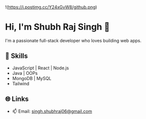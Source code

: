 !(https://i.postimg.cc/Y24xGvW8/github.png)

# Hi, I'm Shubh Raj Singh 👋

I'm a passionate full-stack developer who loves building web apps.

## 🚀 Skills
- JavaScript | React | Node.js
- Java | OOPs
- MongoDB | MySQL
- Tailwind

## 🌐 Links
- 📫 Email: singh.shubhraj06@gmail.com
